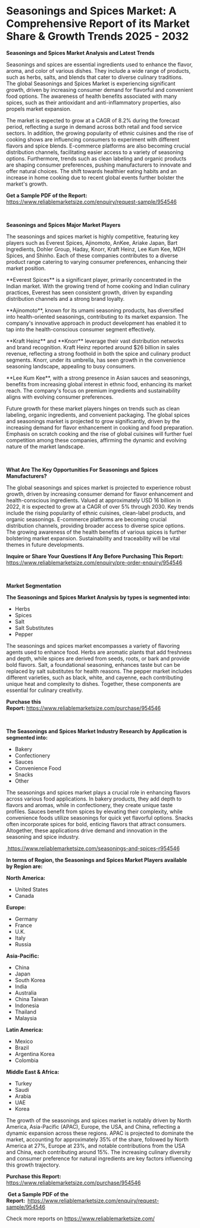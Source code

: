 <p><h1>Seasonings and Spices Market: A Comprehensive Report of its Market Share & Growth Trends 2025 - 2032</h1></p><p><strong>Seasonings and Spices Market Analysis and Latest Trends</strong></p>
<p><p>Seasonings and spices are essential ingredients used to enhance the flavor, aroma, and color of various dishes. They include a wide range of products, such as herbs, salts, and blends that cater to diverse culinary traditions. The global Seasonings and Spices Market is experiencing significant growth, driven by increasing consumer demand for flavorful and convenient food options. The awareness of health benefits associated with many spices, such as their antioxidant and anti-inflammatory properties, also propels market expansion.</p><p>The market is expected to grow at a CAGR of 8.2% during the forecast period, reflecting a surge in demand across both retail and food service sectors. In addition, the growing popularity of ethnic cuisines and the rise of cooking shows are influencing consumers to experiment with different flavors and spice blends. E-commerce platforms are also becoming crucial distribution channels, facilitating easier access to a variety of seasoning options. Furthermore, trends such as clean labeling and organic products are shaping consumer preferences, pushing manufacturers to innovate and offer natural choices. The shift towards healthier eating habits and an increase in home cooking due to recent global events further bolster the market's growth.</p></p>
<p><strong>Get a Sample PDF of the Report:&nbsp;</strong> <a href="https://www.reliablemarketsize.com/enquiry/request-sample/954546?utm_campaign=2439&utm_medium=2&utm_source=Github&utm_content=ia&utm_term=07032025&utm_id=seasonings-and-spices">https://www.reliablemarketsize.com/enquiry/request-sample/954546</a></p>
<p>&nbsp;</p>
<p><strong>Seasonings and Spices Major Market Players</strong></p>
<p><p>The seasonings and spices market is highly competitive, featuring key players such as Everest Spices, Ajinomoto, AnKee, Ariake Japan, Bart Ingredients, Dohler Group, Haday, Knorr, Kraft Heinz, Lee Kum Kee, MDH Spices, and Shinho. Each of these companies contributes to a diverse product range catering to varying consumer preferences, enhancing their market position.</p><p>**Everest Spices** is a significant player, primarily concentrated in the Indian market. With the growing trend of home cooking and Indian culinary practices, Everest has seen consistent growth, driven by expanding distribution channels and a strong brand loyalty. </p><p>**Ajinomoto**, known for its umami seasoning products, has diversified into health-oriented seasonings, contributing to its market expansion. The company's innovative approach in product development has enabled it to tap into the health-conscious consumer segment effectively.</p><p>**Kraft Heinz** and **Knorr** leverage their vast distribution networks and brand recognition. Kraft Heinz reported around $26 billion in sales revenue, reflecting a strong foothold in both the spice and culinary product segments. Knorr, under its umbrella, has seen growth in the convenience seasoning landscape, appealing to busy consumers.</p><p>**Lee Kum Kee**, with a strong presence in Asian sauces and seasonings, benefits from increasing global interest in ethnic food, enhancing its market reach. The company's focus on premium ingredients and sustainability aligns with evolving consumer preferences.</p><p>Future growth for these market players hinges on trends such as clean labeling, organic ingredients, and convenient packaging. The global spices and seasonings market is projected to grow significantly, driven by the increasing demand for flavor enhancement in cooking and food preparation. Emphasis on scratch cooking and the rise of global cuisines will further fuel competition among these companies, affirming the dynamic and evolving nature of the market landscape.</p></p>
<p>&nbsp;</p>
<p><strong>What Are The Key Opportunities For Seasonings and Spices Manufacturers?</strong></p>
<p><p>The global seasonings and spices market is projected to experience robust growth, driven by increasing consumer demand for flavor enhancement and health-conscious ingredients. Valued at approximately USD 16 billion in 2022, it is expected to grow at a CAGR of over 5% through 2030. Key trends include the rising popularity of ethnic cuisines, clean-label products, and organic seasonings. E-commerce platforms are becoming crucial distribution channels, providing broader access to diverse spice options. The growing awareness of the health benefits of various spices is further bolstering market expansion. Sustainability and traceability will be vital themes in future developments.</p></p>
<p><strong>Inquire or Share Your Questions If Any Before Purchasing This Report:</strong> <a href="https://www.reliablemarketsize.com/enquiry/pre-order-enquiry/954546?utm_campaign=2439&utm_medium=2&utm_source=Github&utm_content=ia&utm_term=07032025&utm_id=seasonings-and-spices">https://www.reliablemarketsize.com/enquiry/pre-order-enquiry/954546</a></p>
<p>&nbsp;</p>
<p><strong>Market Segmentation</strong></p>
<p><strong>The Seasonings and Spices Market Analysis by types is segmented into:</strong></p>
<p><ul><li>Herbs</li><li>Spices</li><li>Salt</li><li>Salt Substitutes</li><li>Pepper</li></ul></p>
<p><p>The seasonings and spices market encompasses a variety of flavoring agents used to enhance food. Herbs are aromatic plants that add freshness and depth, while spices are derived from seeds, roots, or bark and provide bold flavors. Salt, a foundational seasoning, enhances taste but can be replaced by salt substitutes for health reasons. The pepper market includes different varieties, such as black, white, and cayenne, each contributing unique heat and complexity to dishes. Together, these components are essential for culinary creativity.</p></p>
<p><strong>Purchase this Report:&nbsp;</strong><a href="https://www.reliablemarketsize.com/purchase/954546?utm_campaign=2439&utm_medium=2&utm_source=Github&utm_content=ia&utm_term=07032025&utm_id=seasonings-and-spices">https://www.reliablemarketsize.com/purchase/954546</a></p>
<p>&nbsp;</p>
<p><strong>The Seasonings and Spices Market Industry Research by Application is segmented into:</strong></p>
<p><ul><li>Bakery</li><li>Confectionery</li><li>Sauces</li><li>Convenience Food</li><li>Snacks</li><li>Other</li></ul></p>
<p><p>The seasonings and spices market plays a crucial role in enhancing flavors across various food applications. In bakery products, they add depth to flavors and aromas, while in confectionery, they create unique taste profiles. Sauces benefit from spices by elevating their complexity, while convenience foods utilize seasonings for quick yet flavorful options. Snacks often incorporate spices for bold, enticing flavors that attract consumers. Altogether, these applications drive demand and innovation in the seasoning and spice industry.</p></p>
<p><a href="https://www.reliablemarketsize.com/seasonings-and-spices-r954546?utm_campaign=2439&utm_medium=2&utm_source=Github&utm_content=ia&utm_term=07032025&utm_id=seasonings-and-spices">&nbsp;https://www.reliablemarketsize.com/seasonings-and-spices-r954546</a></p>
<p><strong>In terms of Region, the Seasonings and Spices Market Players available by Region are:</strong></p>
<p>
    <p> <strong> North America: </strong>
        <ul>
            <li>United States</li>
            <li>Canada</li>
        </ul>
        </p> 
    <p> <strong> Europe: </strong>
        <ul>
            <li>Germany</li>
            <li>France</li>
            <li>U.K.</li>
            <li>Italy</li>
            <li>Russia</li>
        </ul>
        </p> 
    <p> <strong> Asia-Pacific: </strong>
        <ul>
            <li>China</li>
            <li>Japan</li>
            <li>South Korea</li>
            <li>India</li>
            <li>Australia</li>
            <li>China Taiwan</li>
            <li>Indonesia</li>
            <li>Thailand</li>
            <li>Malaysia</li>
        </ul>
        </p> 
    <p> <strong> Latin America: </strong>
        <ul>
            <li>Mexico</li>
            <li>Brazil</li>
            <li>Argentina Korea</li>
            <li>Colombia</li>
        </ul>
        </p> 
    <p> <strong> Middle East & Africa: </strong>
        <ul>
            <li>Turkey</li>
            <li>Saudi</li>
            <li>Arabia</li>
            <li>UAE</li>
            <li>Korea</li>
        </ul>
    </p>
    </p>
<p><p>The growth of the seasonings and spices market is notably driven by North America, Asia-Pacific (APAC), Europe, the USA, and China, reflecting a dynamic expansion across these regions. APAC is projected to dominate the market, accounting for approximately 35% of the share, followed by North America at 27%, Europe at 23%, and notable contributions from the USA and China, each contributing around 15%. The increasing culinary diversity and consumer preference for natural ingredients are key factors influencing this growth trajectory.</p></p>
<p><strong>Purchase this Report: </strong><a href="https://www.reliablemarketsize.com/purchase/954546?utm_campaign=2439&utm_medium=2&utm_source=Github&utm_content=ia&utm_term=07032025&utm_id=seasonings-and-spices">https://www.reliablemarketsize.com/purchase/954546</a></p>
<p>&nbsp;<strong>Get a Sample PDF of the Report:&nbsp;&nbsp;</strong><a href="https://www.reliablemarketsize.com/enquiry/request-sample/954546?utm_campaign=2439&utm_medium=2&utm_source=Github&utm_content=ia&utm_term=07032025&utm_id=seasonings-and-spices">https://www.reliablemarketsize.com/enquiry/request-sample/954546</a></p>
<p><strong></strong></p>
<p>Check more reports on <a href="https://www.reliablemarketsize.com/?utm_campaign=2439&utm_medium=2&utm_source=Github&utm_content=ia&utm_term=07032025&utm_id=seasonings-and-spices">https://www.reliablemarketsize.com/</a></p>